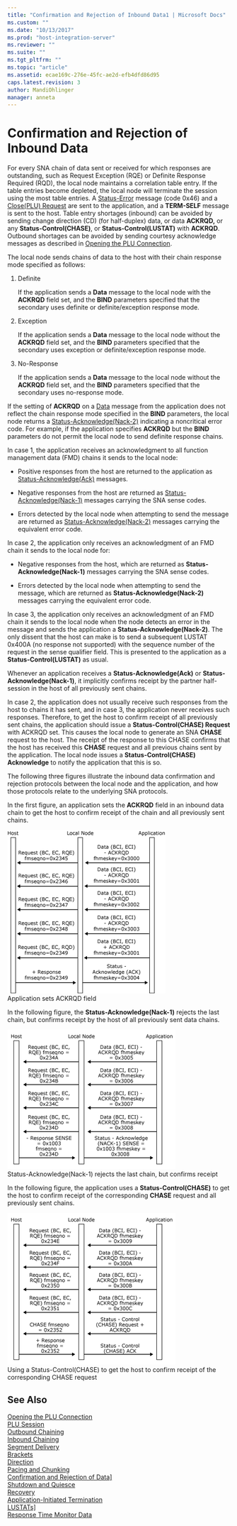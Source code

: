 ```yaml
---
title: "Confirmation and Rejection of Inbound Data1 | Microsoft Docs"
ms.custom: ""
ms.date: "10/13/2017"
ms.prod: "host-integration-server"
ms.reviewer: ""
ms.suite: ""
ms.tgt_pltfrm: ""
ms.topic: "article"
ms.assetid: ecae169c-276e-45fc-ae2d-efb4dfd86d95
caps.latest.revision: 3
author: MandiOhlinger
manager: anneta
---
```

# Confirmation and Rejection of Inbound Data
For every SNA chain of data sent or received for which responses are outstanding, such as Request Exception (RQE) or Definite Response Required (RQD), the local node maintains a correlation table entry. If the table entries become depleted, the local node will terminate the session using the most table entries. A [Status-Error](../Topic/Status-Error2.md) message (code 0x46) and a [Close(PLU) Request](../Topic/Close\(PLU\)%20Request1.md) are sent to the application, and a **TERM-SELF** message is sent to the host. Table entry shortages (inbound) can be avoided by sending change direction (CD) (for half-duplex) data, or data **ACKRQD,** or any **Status-Control(CHASE)**, or **Status-Control(LUSTAT)** with **ACKRQD**. Outbound shortages can be avoided by sending courtesy acknowledge messages as described in [Opening the PLU Connection](../core/opening-the-plu-connection.md).  
  
 The local node sends chains of data to the host with their chain response mode specified as follows:  
  
1.  Definite  
  
     If the application sends a **Data** message to the local node with the **ACKRQD** field set, and the **BIND** parameters specified that the secondary uses definite or definite/exception response mode.  
  
2.  Exception  
  
     If the application sends a **Data** message to the local node without the **ACKRQD** field set, and the **BIND** parameters specified that the secondary uses exception or definite/exception response mode.  
  
3.  No-Response  
  
     If the application sends a **Data** message to the local node without the **ACKRQD** field set, and the **BIND** parameters specified that the secondary uses no-response mode.  
  
 If the setting of **ACKRQD** on a [Data](../Topic/Data2.md) message from the application does not reflect the chain response mode specified in the **BIND** parameters, the local node returns a [Status-Acknowledge(Nack-2)](../Topic/Status-Acknowledge\(Nack-2\)1.md) indicating a noncritical error code. For example, if the application specifies **ACKRQD** but the **BIND** parameters do not permit the local node to send definite response chains.  
  
 In case 1, the application receives an acknowledgment to all function management data (FMD) chains it sends to the local node:  
  
-   Positive responses from the host are returned to the application as [Status-Acknowledge(Ack)](../Topic/Status-Acknowledge\(Ack\)1.md) messages.  
  
-   Negative responses from the host are returned as [Status-Acknowledge(Nack-1)](../Topic/Status-Acknowledge\(Nack-1\)2.md) messages carrying the SNA sense codes.  
  
-   Errors detected by the local node when attempting to send the message are returned as [Status-Acknowledge(Nack-2)](../Topic/Status-Acknowledge\(Nack-2\)1.md) messages carrying the equivalent error code.  
  
 In case 2, the application only receives an acknowledgment of an FMD chain it sends to the local node for:  
  
-   Negative responses from the host, which are returned as **Status-Acknowledge(Nack-1)** messages carrying the SNA sense codes.  
  
-   Errors detected by the local node when attempting to send the message, which are returned as **Status-Acknowledge(Nack-2)** messages carrying the equivalent error code.  
  
 In case 3, the application only receives an acknowledgment of an FMD chain it sends to the local node when the node detects an error in the message and sends the application a **Status-Acknowledge(Nack-2)**. The only dissent that the host can make is to send a subsequent LUSTAT 0x400A (no response not supported) with the sequence number of the request in the sense qualifier field. This is presented to the application as a **Status-Control(LUSTAT)** as usual.  
  
 Whenever an application receives a **Status-Acknowledge(Ack)** or **Status-Acknowledge(Nack-1)**, it implicitly confirms receipt by the partner half-session in the host of all previously sent chains.  
  
 In case 2, the application does not usually receive such responses from the host to chains it has sent, and in case 3, the application never receives such responses. Therefore, to get the host to confirm receipt of all previously sent chains, the application should issue a **Status-Control(CHASE) Request** with ACKRQD set. This causes the local node to generate an SNA **CHASE** request to the host. The receipt of the response to this CHASE confirms that the host has received this **CHASE** request and all previous chains sent by the application. The local node issues a **Status-Control(CHASE) Acknowledge** to notify the application that this is so.  
  
 The following three figures illustrate the inbound data confirmation and rejection protocols between the local node and the application, and how those protocols relate to the underlying SNA protocols.  
  
 In the first figure, an application sets the **ACKRQD** field in an inbound data chain to get the host to confirm receipt of the chain and all previously sent chains.  
  
 ![](../core/media/his-32703p.gif "his_32703p")  
Application sets ACKRQD field  
  
 In the following figure, the **Status-Acknowledge(Nack-1)** rejects the last chain, but confirms receipt by the host of all previously sent data chains.  
  
 ![](../core/media/32703pa.gif "32703pa")  
Status-Acknowledge(Nack-1) rejects the last chain, but confirms receipt  
  
 In the following figure, the application uses a **Status-Control(CHASE)** to get the host to confirm receipt of the corresponding **CHASE** request and all previously sent chains.  
  
 ![](../core/media/32703pb.gif "32703pb")  
Using a Status-Control(CHASE) to get the host to confirm receipt of the corresponding CHASE request  
  
## See Also  
 [Opening the PLU Connection](../core/opening-the-plu-connection.md)   
 [PLU Session](../core/plu-session.md)   
 [Outbound Chaining](../core/outbound-chaining.md)   
 [Inbound Chaining](../core/inbound-chaining.md)   
 [Segment Delivery](../core/segment-delivery.md)   
 [Brackets](../core/brackets.md)   
 [Direction](../core/direction.md)   
 [Pacing and Chunking](../core/pacing-and-chunking.md)   
 [Confirmation and Rejection of Data\]](../core/confirmation-and-rejection-of-data.md)   
 [Shutdown and Quiesce](../core/shutdown-and-quiesce.md)   
 [Recovery](../core/recovery.md)   
 [Application-Initiated Termination](../core/application-initiated-termination.md)   
 [LUSTATs\]](../core/lustats.md)   
 [Response Time Monitor Data](../core/response-time-monitor-data.md)